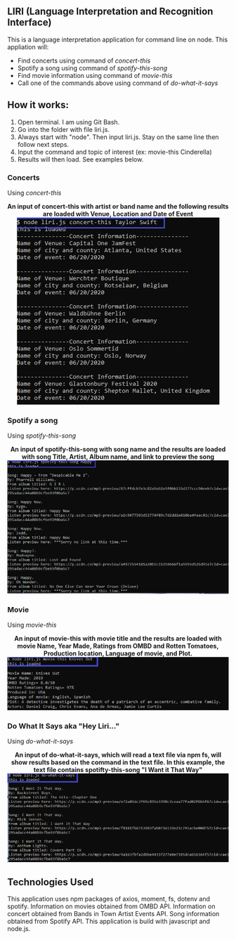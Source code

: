 ## LIRI (Language Interpretation and Recognition Interface)

This is a language interpretation application for command line on node.  This appliation will:
* Find concerts using command of _concert-this_
* Spotify a song using command of _spotify-this-song_
* Find movie information using command of _movie-this_
* Call one of the commands above using command of _do-what-it-says_

## How it works:
1. Open terminal. I am using Git Bash. 
2. Go into the folder with file liri.js.
3. Always start with "node". Then input liri.js. Stay on the same line then follow next steps.
4. Input the command and topic of interest (ex: movie-this Cinderella)
5. Results will then load. See examples below.

### Concerts 
Using _concert-this_
<p align="center"><b>An input of concert-this with artist or band name and the following results are loaded with Venue, Location and Date of Event</b>
<br>
<img src= "images/concertSearch2.png">
</p>

### Spotify a song
Using _spotify-this-song_
<p align="center"><b>An input of spotify-this-song with song name and the results are loaded with song Title, Artist, Album name, and link to preview the song</b>
<br>
<img src= "images/songSearch.png" width="700px">
</p>

### Movie
Using _movie-this_
<p align="center"><b>An input of movie-this with movie title and the results are loaded with movie Name, Year Made, Ratings from OMBD and Rotten Tomatoes, Production location, Language of movie, and Plot.</b>
<br>
<img src= "images/movieSearch.png">
</p>

### Do What It Says aka "Hey Liri..."
Using _do-what-it-says_
<p align="center"><b>An input of do-what-it-says, which will read a text file via npm fs, will show results based on the command in the text file. In this example, the text file contains spotifty-this-song "I Want it That Way"</b>
<br>
<img src= "images/dowhatitSaysSearch.png">
</p>

## Technologies Used
This application uses npm packages of axios, moment, fs, dotenv and spotify. Information on movies obtained from OMBD API. Information on concert obtained from Bands in Town Artist Events API. Song information obtained from Spotify API. This application is build with javascript and node.js. 